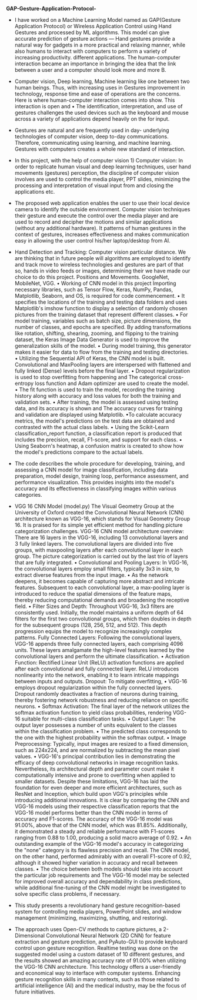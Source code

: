 **GAP-Gesture-Application-Protocol-**

* I have worked on a Machine Learning Model named as GAP(Gesture Application Protocol) or Wireless Application Control using Hand Gestures and processed by ML algorithms.
  This model can give accurate prediction of gesture actions — Hand gestures provide a natural way for gadgets in a more practical and relaxing manner,
  while also humans to interact with computers to perform a variety of increasing productivity. different applications. 
  The human-computer interaction became an importance in bringing the idea that the link between a user and a computer should look more and more B.
* Computer vision, Deep learning, Machine learning like one between two human beings. Thus, with increasing uses in Gestures improvement in technology, response time and ease of operations are the concerns.
  Here is where human-computer interaction comes into show. This interaction is open and • The identification, interpretation,
  and use of gestures challenges the used devices such as the keyboard and mouse across a variety of applications depend heavily on the for input.
* Gestures are natural and are frequently used in day- underlying technologies of computer vision, deep to-day communications. Therefore, communicating using learning, and machine learning.
  Gestures with computers creates a whole new standard of interaction.
* In this project, with the help of computer vision 1) Computer vision: In order to replicate human visual and deep learning techniques, user hand movements (gestures) perception,
  the discipline of computer vision involves are used to control the media player, PPT slides, minimizing the processing and interpretation of visual input from and closing the applications etc.
* The proposed web application enables the user to use their local device camera to identify the outside environment.
  Computer vision techniques their gesture and execute the control over the media player and are used to record and decipher the motions and similar applications (without any additional hardware).
  It patterns of human gestures in the context of gestures, increases effectiveness and makes communication easy in allowing the user control his/her laptop/desktop from AI.
* Hand Detection and Tracking: Computer vision particular distance. We are thinking that in future people will algorithms are employed to identify
  and track move to wireless technologies and gestures are part of that so, hands in video feeds or images, determining their we have made our choice to do this project.
  Positions and Movements. GoogleNet, MobileNet, VGG.
  • Working of CNN model in this project Importing necessary libraries, such as Tensor Flow, Keras, NumPy, Pandas, Matplotlib, Seaborn, and OS, is required for code commencement.
  • It specifies the locations of the training and testing data folders and uses Matplotlib's imshow function to display a selection of randomly chosen pictures
    from the training dataset that represent different classes.
  • For model training, variables such as batch size, picture dimensions, the number of classes, and epochs are specified.
    By adding transformations like rotation, shifting, shearing, zooming, and flipping to the training dataset, the Keras Image Data Generator is used to improve the generalization skills of the model.
  • During model training, this generator makes it easier for data to flow from the training and testing directories.
  • Utilizing the Sequential API of Keras, the CNN model is built. Convolutional and MaxPooling layers are interspersed with flattened and fully linked (Dense) levels before the final layer.
  • Dropout regularization is used to stop overfitting from happening and The categorical cross-entropy loss function and Adam optimizer are used to create the model.
  • The fit function is used to train the model, recording the training history along with accuracy and loss values for both the training and validation sets.
  • After training, the model is assessed using testing data, and its accuracy is shown and The accuracy curves for training and validation are displayed using Matplotlib.
  •To calculate accuracy metrics, the model's predictions on the test data are obtained and contrasted with the actual class labels.
  • Using the Scikit-Learn classification_report function, a classification report is produced that includes the precision, recall, F1-score, and support for each class.
  • Using Seaborn's heatmap, a confusion matrix is created to show how the model's predictions compare to the actual labels.
* The code describes the whole procedure for developing, training, and assessing a CNN model for image classification, including data preparation, model design, training loop,
  performance assessment, and performance visualization. This provides insights into the model's accuracy and its effectiveness in classifying images within various categories.
* VGG 16 CNN Model (model.py) The Visual Geometry Group at the University of Oxford created the Convolutional Neural Network (CNN) architecture known as VGG-16,
  which stands for Visual Geometry Group 16. It is praised for its simple yet efficient method for handling picture categorization challenges.
  VGG-16 CNN model architecture overview: There are 16 layers in the VGG-16, including 13 convolutional layers and 3 fully linked layers.
  The convolutional layers are divided into five groups, with maxpooling layers after each convolutional layer in each group.
  The picture categorization is carried out by the last trio of layers that are fully integrated.
• Convolutional and Pooling Layers: In VGG-16, the convolutional layers employ small filters, typically 3x3 in size, to extract diverse features from the input image.
  • As the network deepens, it becomes capable of capturing more abstract and intricate features. Subsequent to each convolutional layer,
    a max-pooling layer is introduced to reduce the spatial dimensions of the feature maps, thereby reducing computational demands and broadening the receptive field.
  • Filter Sizes and Depth: Throughout VGG-16, 3x3 filters are consistently used. Initially, the model maintains a uniform depth of 64 filters for the first two convolutional groups,
    which then doubles in depth for the subsequent groups (128, 256, 512, and 512). This depth progression equips the model to recognize increasingly complex patterns.
    Fully Connected Layers: Following the convolutional layers, VGG-16 appends three fully connected layers, each comprising 4096 units.
    These layers amalgamate the high-level features learned by the convolutional layers and perform the ultimate classification.
  • Activation Function: Rectified Linear Unit (ReLU) activation functions are applied after each convolutional and fully connected layer.
    ReLU introduces nonlinearity into the network, enabling it to learn intricate mappings between inputs and outputs. Dropout: To mitigate overfitting,
  • VGG-16 employs dropout regularization within the fully connected layers. Dropout randomly deactivates a fraction of neurons during training,
    thereby fostering network robustness and reducing reliance on specific neurons.
  • Softmax Activation: The final layer of the network utilizes the softmax activation function to yield class probabilities, rendering VGG-16 suitable for multi-class classification tasks.
  • Output Layer: The output layer possesses a number of units equivalent to the classes within the classification problem.
  • The predicted class corresponds to the one with the highest probability within the softmax output.
  • Image Preprocessing: Typically, input images are resized to a fixed dimension, such as 224x224, and are normalized by subtracting the mean pixel values.
  • VGG-16's principal contribution lies in demonstrating the efficacy of deep convolutional networks in image recognition tasks.
    Nevertheless, its architectural depth and parameter count make it computationally intensive and prone to overfitting when applied to smaller datasets.
    Despite these limitations, VGG-16 has laid the foundation for even deeper and more efficient architectures, such as ResNet and Inception,
    which build upon VGG's principles while introducing additional innovations. It is clear by comparing the CNN and VGG-16 models using their respective classification reports
    that the VGG-16 model performs better than the CNN model in terms of accuracy and F1-scores. The accuracy of the VGG-16 model was 91.00%, above that of the CNN model,
    which was 81.85%. Additionally, it demonstrated a steady and reliable performance with F1-scores ranging from 0.88 to 1.00, producing a solid macro average of 0.92.
  • An outstanding example of the VGG-16 model's accuracy in categorizing the "none" category is its flawless precision and recall. The CNN model, on the other hand,
    performed admirably with an overall F1-score of 0.92, although it showed higher variation in accuracy and recall between classes.
  • The choice between both models should take into account the particular job requirements and The VGG-16 model may be selected for improved overall accuracy and dependability in class predictions,
    while additional fine-tuning of the CNN model might be investigated to solve specific class problems, if necessary.

* This study presents a revolutionary hand gesture recognition-based system for controlling media players, PowerPoint slides, and window management (minimizing, maximizing, shutting, and restoring).

* The approach uses Open-CV methods to capture pictures, a 2-Dimensional Convolutional Neural Network (2D CNN) for feature extraction and gesture prediction, and PyAuto-GUI to provide keyboard control upon gesture recognition. Realtime testing was done on the suggested model using a custom dataset of 10 different gestures, and the results showed an amazing accuracy rate of 91.00% when utilizing the VGG-16 CNN architecture. This technology offers a user-friendly and economical way to interface with computer systems. Enhancing gesture recognition skills in many contexts, such as those related to artificial intelligence (AI) and the medical industry, may be the focus of future initiatives.
